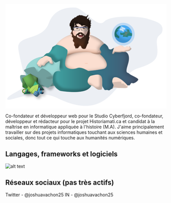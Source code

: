<img align="center" src="/assets/shudai_anim.svg" />

Co-fondateur et développeur web pour le Studio Cyberfjord, co-fondateur, développeur et rédacteur pour le projet Historiamati.ca et candidat à la maîtrise en informatique appliquée à l'histoire (M.A). J'aime principalement travailler sur des projets informatiques touchant aux sciences humaines et sociales, donc tout ce qui touche aux humanités numériques. 

## Langages, frameworks et logiciels
![alt text](https://img.shields.io/badge/WEB-HTML_5-informational?style=flat&logo=html5&logoColor=white&color=2bbc8a "HTML 5")

## Réseaux sociaux (pas très actifs)
Twitter - @joshuavachon25
IN - @joshuavachon25
